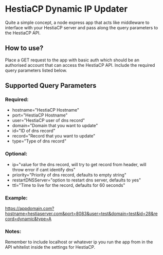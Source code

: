 # HestiaCP Dynamic IP Updater

Quite a simple concept, a node express app that acts like middleware to interface with your HestiaCP server and pass along the query parameters to the HestiaCP API.

## How to use?

Place a GET request to the app with basic auth which should be an authorised account that can access the HestiaCP API. Include the required query parameters listed below.

## Supported Query Parameters

### Required:

- hostname="HestiaCP Hostname"
- port="HestiaCP Hostname"
- user="HestiaCP user of dns record"
- domain="Domain that you want to update"
- id="ID of dns record"
- record="Record that you want to update"
- type="Type of dns record"

### Optional:

- ip="value for the dns record, will try to get record from header, will throw error if cant identify dns"
- priority="Priority of dns record, defaults to empty string"
- restartDNSServer="option to restart dns server, defaults to yes"
- ttl="Time to live for the record, defaults for 60 seconds"

### Example: 
https://appdomain.com?hostname=hestiaserver.com&port=8083&user=test&domain=test&id=28&record=dynamic&type=A

### Notes:

Remember to include localhost or whatever ip you run the app from in the API whitelist inside the settings for HestiaCP.
